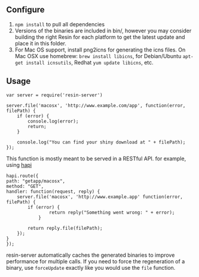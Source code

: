 Configure
---------

1. `npm install` to pull all dependencies 
2. Versions of the binaries are included in bin/<platform>, however you may consider building the right Resin for each platform to get the latest update and place it in this folder.
3. For Mac OS support, install png2icns for generating the icns files. On Mac OSX use homebrew: `brew install libicns`, for Debian/Ubuntu `apt-get install icnsutils`, Redhat `yum update libicns`, etc.

Usage
-----

	var server = require('resin-server')

	server.file('macosx', 'http://www.example.com/app', function(error, filePath) {
		if (error) {
			console.log(error);
			return;
		}

		console.log("You can find your shiny download at " + filePath);
	});

This function is mostly meant to be served in a RESTful API. for example, using [hapi](http://hapijs.com/)

	hapi.route({
    path: "getapp/macosx",
    method: "GET",
    handler: function(request, reply) {
    	server.file('macosx', 'http://www.example.app' function(error, filePath) {
    		if (error) {
					return reply("Something went wrong: " + error);
				}

    		return reply.file(filePath);
    	});
    }
	});

resin-server automatically caches the generated binaries to improve performance for multiple calls. If you need to force the regeneration of a binary, use `forceUpdate` exactly like you would use the `file` function.



